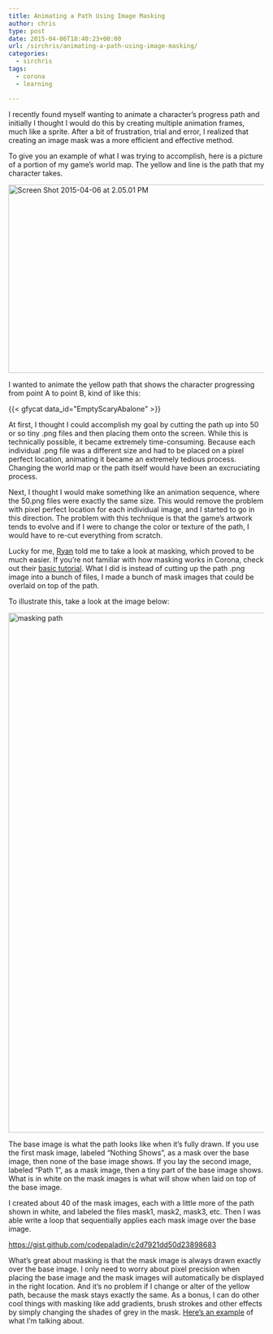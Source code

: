 ```yaml
---
title: Animating a Path Using Image Masking
author: chris
type: post
date: 2015-04-06T18:40:23+00:00
url: /sirchris/animating-a-path-using-image-masking/
categories:
  - sirchris
tags:
  - corona
  - learning

---
```

I recently found myself wanting to animate a character&#8217;s progress path and initially I thought I would do this by creating multiple animation frames, much like a sprite. After a bit of frustration, trial and error, I realized that creating an image mask was a more efficient and effective method.

To give you an example of what I was trying to accomplish, here is a picture of a portion of my game&#8217;s world map. The yellow and line is the path that my character takes.
<!--more-->

<div class="inlineimg">
  <img src="/wp-content/uploads/2015/04/Screen-Shot-2015-04-06-at-2.05.01-PM-3-1024x608.png" alt="Screen Shot 2015-04-06 at 2.05.01 PM" width="625" height="371" class="alignnone size-large wp-image-2022" />
</div>

I wanted to animate the yellow path that shows the character progressing from point A to point B, kind of like this:

<div class="inlineimg">
  {{< gfycat data_id="EmptyScaryAbalone" >}}
</div>

At first, I thought I could accomplish my goal by cutting the path up into 50 or so tiny .png files and then placing them onto the screen. While this is technically possible, it became extremely time-consuming. Because each individual .png file was a different size and had to be placed on a pixel perfect location, animating it became an extremely tedious process. Changing the world map or the path itself would have been an excruciating process.

Next, I thought I would make something like an animation sequence, where the 50.png files were exactly the same size. This would remove the problem with pixel perfect location for each individual image, and I started to go in this direction. The problem with this technique is that the game&#8217;s artwork tends to evolve and if I were to change the color or texture of the path, I would have to re-cut everything from scratch.

Lucky for me, [Ryan][1] told me to take a look at masking, which proved to be much easier. If you&#8217;re not familiar with how masking works in Corona, check out their [basic tutorial][2]. What I did is instead of cutting up the path .png image into a bunch of files, I made a bunch of mask images that could be overlaid on top of the path.

To illustrate this, take a look at the image below:

<div class="inlineimg">
  <img src="/wp-content/uploads/2015/04/masking-path1-2-554x1024.png" alt="masking path" width="554" height="1024" class="alignnone size-large wp-image-2027" />
</div>

The base image is what the path looks like when it&#8217;s fully drawn. If you use the first mask image, labeled &#8220;Nothing Shows&#8221;, as a mask over the base image, then none of the base image shows. If you lay the second image, labeled &#8220;Path 1&#8221;, as a mask image, then a tiny part of the base image shows. What is in white on the mask images is what will show when laid on top of the base image.

I created about 40 of the mask images, each with a little more of the path shown in white, and labeled the files mask1, mask2, mask3, etc. Then I was able write a loop that sequentially applies each mask image over the base image.

https://gist.github.com/codepaladin/c2d7921dd50d23898683

What&#8217;s great about masking is that the mask image is always drawn exactly over the base image. I only need to worry about pixel precision when placing the base image and the mask images will automatically be displayed in the right location. And it&#8217;s no problem if I change or alter of the yellow path, because the mask stays exactly the same. As a bonus, I can do other cool things with masking like add gradients, brush strokes and other effects by simply changing the shades of grey in the mask. [Here&#8217;s an example][3] of what I&#8217;m talking about.

 [1]: http://battleofbrothers.com/sirryan
 [2]: http://docs.coronalabs.com/guide/media/imageMask/index.html
 [3]: http://www.gamasutra.com/blogs/OwenCanavan/20150106/233616/Creating_the_Scribble_Effect_in_Guild_of_Dungeoneering.php?utm_campaign=iOS_GameDev_Weekly_17&utm_medium=email&utm_source=iOS%2BGameDev%2BWeekly
